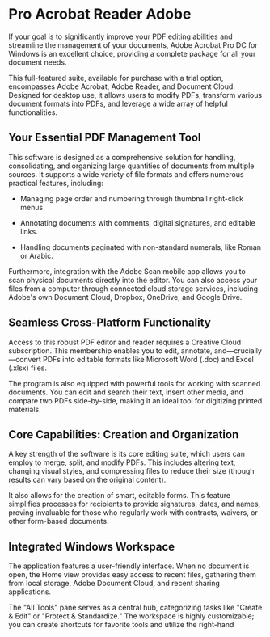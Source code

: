 # Pro Acrobat Reader Adobe
If your goal is to significantly improve your PDF editing abilities and streamline the management of your documents, Adobe Acrobat Pro DC for Windows is an excellent choice, providing a complete package for all your document needs.

This full-featured suite, available for purchase with a trial option, encompasses Adobe Acrobat, Adobe Reader, and Document Cloud. Designed for desktop use, it allows users to modify PDFs, transform various document formats into PDFs, and leverage a wide array of helpful functionalities.



## Your Essential PDF Management Tool

This software is designed as a comprehensive solution for handling, consolidating, and organizing large quantities of documents from multiple sources. It supports a wide variety of file formats and offers numerous practical features, including:

- Managing page order and numbering through thumbnail right-click menus.

- Annotating documents with comments, digital signatures, and editable links.

- Handling documents paginated with non-standard numerals, like Roman or Arabic.

Furthermore, integration with the Adobe Scan mobile app allows you to scan physical documents directly into the editor. You can also access your files from a computer through connected cloud storage services, including Adobe's own Document Cloud, Dropbox, OneDrive, and Google Drive.

## Seamless Cross-Platform Functionality

Access to this robust PDF editor and reader requires a Creative Cloud subscription. This membership enables you to edit, annotate, and—crucially—convert PDFs into editable formats like Microsoft Word (.doc) and Excel (.xlsx) files.

The program is also equipped with powerful tools for working with scanned documents. You can edit and search their text, insert other media, and compare two PDFs side-by-side, making it an ideal tool for digitizing printed materials.

## Core Capabilities: Creation and Organization

A key strength of the software is its core editing suite, which users can employ to merge, split, and modify PDFs. This includes altering text, changing visual styles, and compressing files to reduce their size (though results can vary based on the original content).

It also allows for the creation of smart, editable forms. This feature simplifies processes for recipients to provide signatures, dates, and names, proving invaluable for those who regularly work with contracts, waivers, or other form-based documents.

## Integrated Windows Workspace

The application features a user-friendly interface. When no document is open, the Home view provides easy access to recent files, gathering them from local storage, Adobe Document Cloud, and recent sharing applications.

The "All Tools" pane serves as a central hub, categorizing tasks like "Create & Edit" or "Protect & Standardize." The workspace is highly customizable; you can create shortcuts for favorite tools and utilize the right-hand
